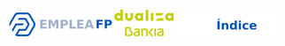 [![EmpleaFP](../../img/logos/empleafp.png)](../../index.html)
[![Dualiza Bankia](../../img/logos/dualiza.png)](https://www.dualizabankia.com/)
[![Índice](../indice.png)](./index.html)